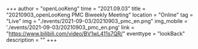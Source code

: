 ﻿+++
author = "openLooKeng"
time = "2021.09.03" 
title = "20210903_openLooKeng PMC Biweekly Meeting" 
location = "Online" 
tag = "Live"
img = "./events/2021-09-03/20210903_pmc_en.png" 
img_mobile = './events/2021-09-03/20210903_pmc_en.png'
link = "https://www.bilibili.com/video/BV1wL411s7QR/"
eventtype = "lookBack"
description = ""
+++


